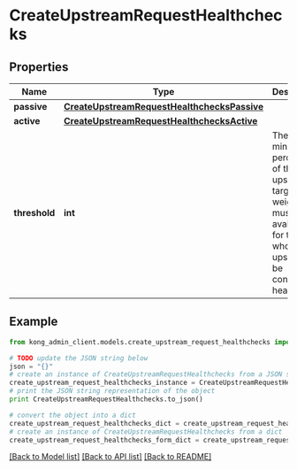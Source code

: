 # CreateUpstreamRequestHealthchecks


## Properties

Name | Type | Description | Notes
------------ | ------------- | ------------- | -------------
**passive** | [**CreateUpstreamRequestHealthchecksPassive**](CreateUpstreamRequestHealthchecksPassive.md) |  | [optional] 
**active** | [**CreateUpstreamRequestHealthchecksActive**](CreateUpstreamRequestHealthchecksActive.md) |  | [optional] 
**threshold** | **int** | The minimum percentage of the upstream&#39;s targets&#39; weight that must be available for the whole upstream to be considered healthy. | [optional] [default to 0]

## Example

```python
from kong_admin_client.models.create_upstream_request_healthchecks import CreateUpstreamRequestHealthchecks

# TODO update the JSON string below
json = "{}"
# create an instance of CreateUpstreamRequestHealthchecks from a JSON string
create_upstream_request_healthchecks_instance = CreateUpstreamRequestHealthchecks.from_json(json)
# print the JSON string representation of the object
print CreateUpstreamRequestHealthchecks.to_json()

# convert the object into a dict
create_upstream_request_healthchecks_dict = create_upstream_request_healthchecks_instance.to_dict()
# create an instance of CreateUpstreamRequestHealthchecks from a dict
create_upstream_request_healthchecks_form_dict = create_upstream_request_healthchecks.from_dict(create_upstream_request_healthchecks_dict)
```
[[Back to Model list]](../README.md#documentation-for-models) [[Back to API list]](../README.md#documentation-for-api-endpoints) [[Back to README]](../README.md)


